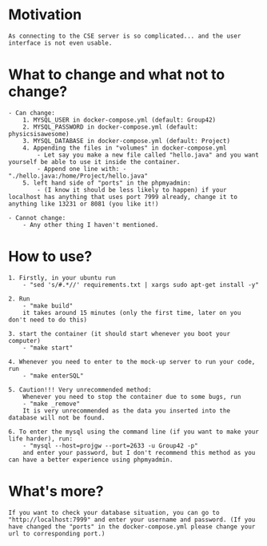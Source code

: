 # Motivation
    As connecting to the CSE server is so complicated... and the user interface is not even usable.

# What to change and what not to change?
    - Can change:
        1. MYSQL_USER in docker-compose.yml (default: Group42)
        2. MYSQL_PASSWORD in docker-compose.yml (default: physicsisawesome)
        3. MYSQL_DATABASE in docker-compose.yml (default: Project)
        4. Appending the files in "volumes" in docker-compose.yml
            - Let say you make a new file called "hello.java" and you want yourself be able to use it inside the container.
            - Append one line with: - "./hello.java:/home/Project/hello.java"
        5. left hand side of "ports" in the phpmyadmin:
            - (I know it should be less likely to happen) if your localhost has anything that uses port 7999 already, change it to anything like 13231 or 8081 (you like it!)
    
    - Cannot change:
        - Any other thing I haven't mentioned.


# How to use?
    1. Firstly, in your ubuntu run 
        - "sed 's/#.*//' requirements.txt | xargs sudo apt-get install -y"

    2. Run 
        - "make build" 
        it takes around 15 minutes (only the first time, later on you don't need to do this)

    3. start the container (it should start whenever you boot your computer)
        - "make start"

    4. Whenever you need to enter to the mock-up server to run your code, run
        - "make enterSQL"
    
    5. Caution!!! Very unrecommended method:
        Whenever you need to stop the container due to some bugs, run
        - "make _remove"
        It is very unrecommended as the data you inserted into the database will not be found.

    6. To enter the mysql using the command line (if you want to make your life harder), run:
        - "mysql --host=projgw --port=2633 -u Group42 -p"
        and enter your password, but I don't recommend this method as you can have a better experience using phpmyadmin.

# What's more?
    If you want to check your database situation, you can go to "http://localhost:7999" and enter your username and password. (If you have changed the "ports" in the docker-compose.yml please change your url to corresponding port.)



